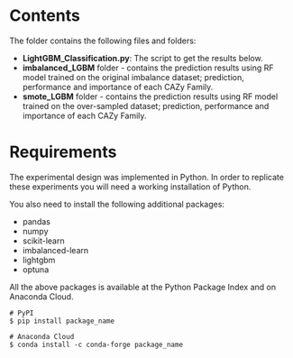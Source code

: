 # Contents
The folder contains the following files and folders:
* **LightGBM_Classification.py**: The script to get the results below.
* **imbalanced_LGBM** folder - contains the prediction results using RF model trained on the original imbalance dataset; prediction, performance and importance of each CAZy Family.
* **smote_LGBM** folder - contains the prediction results using RF model trained on the over-sampled dataset; prediction, performance and importance of each CAZy Family.

# Requirements
The experimental design was implemented in Python. In order to replicate these experiments you will need a working installation of Python.

You also need to install the following additional packages:
* pandas
* numpy
* scikit-learn
* imbalanced-learn
* lightgbm
* optuna

All the above packages is available at the Python Package Index and on Anaconda Cloud.

```
# PyPI
$ pip install package_name
```

```
# Anaconda Cloud
$ conda install -c conda-forge package_name
```